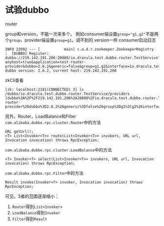 # 试验dubbo

router

group和version，不能一次来多个。
例如consumer端设置```group="g1,g2"```不是两个```group```，provider端设置```group=g1```，调不到的
version一样
consumer启动日志
```
INFO 22092 --- [           main] c.a.d.r.zookeeper.ZookeeperRegistry      :  [DUBBO] Register: dubbo://219.142.191.206:20880/io.dracula.test.dubbo.router.TestService?anyhost=true&application=test-router-provider&dubbo=2.6.2&generic=false&group=g1,g2&interface=io.dracula.test.dubbo.router.TestService&methods=sayHello&pid=22092&revision=v1,v2&side=provider&timestamp=1552361766254&version=v1,v2, dubbo version: 2.6.2, current host: 219.142.191.206
```
zkCli查看
```
[zk: localhost:2181(CONNECTED) 3] ls /dubbo/io.dracula.test.dubbo.router.TestService/providers
[dubbo%3A%2F%2F219.142.191.206%3A20880%2Fio.dracula.test.dubbo.router.TestService%3Fanyhost%3Dtrue%26application%3Dtest-router-provider%26dubbo%3D2.6.2%26generic%3Dfalse%26group%3Dg1%2Cg2%26interface%3Dio.dracula.test.dubbo.router.TestService%26methods%3DsayHello%26pid%3D22092%26revision%3Dv1%2Cv2%26side%3Dprovider%26timestamp%3D1552361766254%26version%3Dv1%2Cv2]
```

另外，Router，LoadBalance和Filter  
```com.alibaba.dubbo.rpc.cluster.Router```中的方法
```
URL getUrl();
<T> List<Invoker<T>> route(List<Invoker<T>> invokers, URL url, Invocation invocation) throws RpcException;
```
```com.alibaba.dubbo.rpc.cluster.LoadBalance```中的方法
```
<T> Invoker<T> select(List<Invoker<T>> invokers, URL url, Invocation invocation) throws RpcException;
```
```com.alibaba.dubbo.rpc.Filter```中的方法
```
Result invoke(Invoker<?> invoker, Invocation invocation) throws RpcException;
```
可见，3者的范围逐渐缩小：  
1. ```Router```得到```List<Invoker>```
1. ```LoadBalance```得到```Invoker```
1. ```Filter```得到```Result```